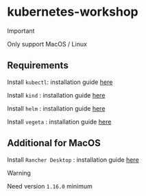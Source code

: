 # kubernetes-workshop

> [!IMPORTANT]
> Only support MacOS / Linux

## Requirements

Install `kubectl`: installation guide [here](http://kubernetes.io/docs/tasks/tools/)

Install `kind` : installation guide [here](https://kind.sigs.k8s.io/docs/user/quick-start/#installing-with-a-package-manager)

Install `helm` : installation guide [here](https://helm.sh/docs/intro/install/#through-package-managers)

Install `vegeta` : installation guide [here](https://github.com/tsenart/vegeta?tab=readme-ov-file#install)

## Additional for MacOS

Install `Rancher Desktop` : installation guide [here](https://docs.rancherdesktop.io/getting-started/installation/#installing-rancher-desktop-on-macos)

> [!WARNING]
> Need version `1.16.0` minimum
